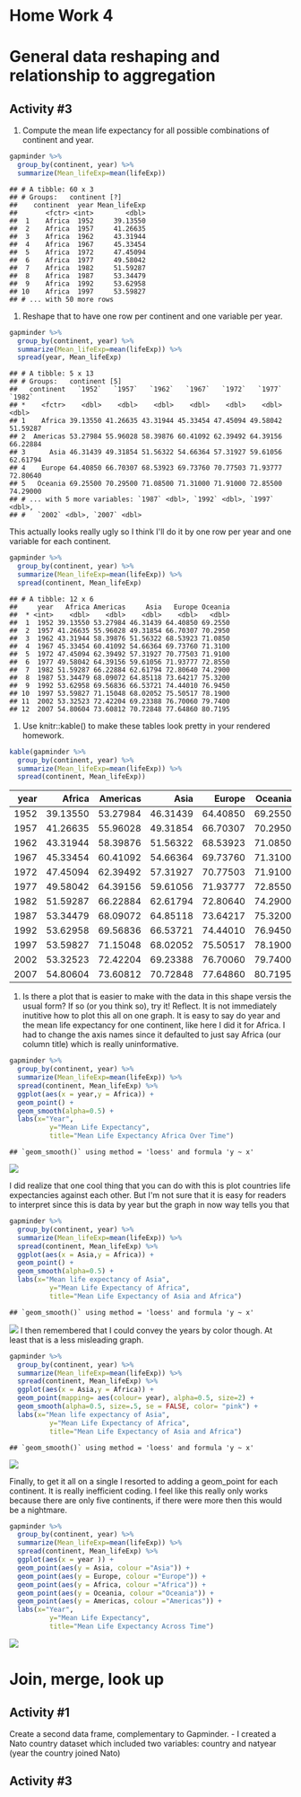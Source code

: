 Home Work 4
================

General data reshaping and relationship to aggregation
======================================================

Activity \#3
------------

1.  Compute the mean life expectancy for all possible combinations of continent and year.

``` r
gapminder %>% 
  group_by(continent, year) %>% 
  summarize(Mean_lifeExp=mean(lifeExp))
```

    ## # A tibble: 60 x 3
    ## # Groups:   continent [?]
    ##    continent  year Mean_lifeExp
    ##       <fctr> <int>        <dbl>
    ##  1    Africa  1952     39.13550
    ##  2    Africa  1957     41.26635
    ##  3    Africa  1962     43.31944
    ##  4    Africa  1967     45.33454
    ##  5    Africa  1972     47.45094
    ##  6    Africa  1977     49.58042
    ##  7    Africa  1982     51.59287
    ##  8    Africa  1987     53.34479
    ##  9    Africa  1992     53.62958
    ## 10    Africa  1997     53.59827
    ## # ... with 50 more rows

1.  Reshape that to have one row per continent and one variable per year.

``` r
gapminder %>% 
  group_by(continent, year) %>% 
  summarize(Mean_lifeExp=mean(lifeExp)) %>% 
  spread(year, Mean_lifeExp)
```

    ## # A tibble: 5 x 13
    ## # Groups:   continent [5]
    ##   continent   `1952`   `1957`   `1962`   `1967`   `1972`   `1977`   `1982`
    ## *    <fctr>    <dbl>    <dbl>    <dbl>    <dbl>    <dbl>    <dbl>    <dbl>
    ## 1    Africa 39.13550 41.26635 43.31944 45.33454 47.45094 49.58042 51.59287
    ## 2  Americas 53.27984 55.96028 58.39876 60.41092 62.39492 64.39156 66.22884
    ## 3      Asia 46.31439 49.31854 51.56322 54.66364 57.31927 59.61056 62.61794
    ## 4    Europe 64.40850 66.70307 68.53923 69.73760 70.77503 71.93777 72.80640
    ## 5   Oceania 69.25500 70.29500 71.08500 71.31000 71.91000 72.85500 74.29000
    ## # ... with 5 more variables: `1987` <dbl>, `1992` <dbl>, `1997` <dbl>,
    ## #   `2002` <dbl>, `2007` <dbl>

This actually looks really ugly so I think I'll do it by one row per year and one variable for each continent.

``` r
gapminder %>% 
  group_by(continent, year) %>% 
  summarize(Mean_lifeExp=mean(lifeExp)) %>% 
  spread(continent, Mean_lifeExp)
```

    ## # A tibble: 12 x 6
    ##     year   Africa Americas     Asia   Europe Oceania
    ##  * <int>    <dbl>    <dbl>    <dbl>    <dbl>   <dbl>
    ##  1  1952 39.13550 53.27984 46.31439 64.40850 69.2550
    ##  2  1957 41.26635 55.96028 49.31854 66.70307 70.2950
    ##  3  1962 43.31944 58.39876 51.56322 68.53923 71.0850
    ##  4  1967 45.33454 60.41092 54.66364 69.73760 71.3100
    ##  5  1972 47.45094 62.39492 57.31927 70.77503 71.9100
    ##  6  1977 49.58042 64.39156 59.61056 71.93777 72.8550
    ##  7  1982 51.59287 66.22884 62.61794 72.80640 74.2900
    ##  8  1987 53.34479 68.09072 64.85118 73.64217 75.3200
    ##  9  1992 53.62958 69.56836 66.53721 74.44010 76.9450
    ## 10  1997 53.59827 71.15048 68.02052 75.50517 78.1900
    ## 11  2002 53.32523 72.42204 69.23388 76.70060 79.7400
    ## 12  2007 54.80604 73.60812 70.72848 77.64860 80.7195

1.  Use knitr::kable() to make these tables look pretty in your rendered homework.

``` r
kable(gapminder %>% 
  group_by(continent, year) %>% 
  summarize(Mean_lifeExp=mean(lifeExp)) %>% 
  spread(continent, Mean_lifeExp))
```

|  year|    Africa|  Americas|      Asia|    Europe|  Oceania|
|-----:|---------:|---------:|---------:|---------:|--------:|
|  1952|  39.13550|  53.27984|  46.31439|  64.40850|  69.2550|
|  1957|  41.26635|  55.96028|  49.31854|  66.70307|  70.2950|
|  1962|  43.31944|  58.39876|  51.56322|  68.53923|  71.0850|
|  1967|  45.33454|  60.41092|  54.66364|  69.73760|  71.3100|
|  1972|  47.45094|  62.39492|  57.31927|  70.77503|  71.9100|
|  1977|  49.58042|  64.39156|  59.61056|  71.93777|  72.8550|
|  1982|  51.59287|  66.22884|  62.61794|  72.80640|  74.2900|
|  1987|  53.34479|  68.09072|  64.85118|  73.64217|  75.3200|
|  1992|  53.62958|  69.56836|  66.53721|  74.44010|  76.9450|
|  1997|  53.59827|  71.15048|  68.02052|  75.50517|  78.1900|
|  2002|  53.32523|  72.42204|  69.23388|  76.70060|  79.7400|
|  2007|  54.80604|  73.60812|  70.72848|  77.64860|  80.7195|

1.  Is there a plot that is easier to make with the data in this shape versis the usual form? If so (or you think so), try it! Reflect. It is not immediately inutitive how to plot this all on one graph. It is easy to say do year and the mean life expectancy for one continent, like here I did it for Africa. I had to change the axis names since it defaulted to just say Africa (our column title) which is really uninformative.

``` r
gapminder %>% 
  group_by(continent, year) %>% 
  summarize(Mean_lifeExp=mean(lifeExp)) %>% 
  spread(continent, Mean_lifeExp) %>% 
  ggplot(aes(x = year,y = Africa)) + 
  geom_point() +
  geom_smooth(alpha=0.5) + 
  labs(x="Year", 
          y="Mean Life Expectancy",
          title="Mean Life Expectancy Africa Over Time")
```

    ## `geom_smooth()` using method = 'loess' and formula 'y ~ x'

![](hw4_files/figure-markdown_github-ascii_identifiers/unnamed-chunk-6-1.png)

I did realize that one cool thing that you can do with this is plot countries life expectancies against each other. But I'm not sure that it is easy for readers to interpret since this is data by year but the graph in now way tells you that

``` r
gapminder %>% 
  group_by(continent, year) %>% 
  summarize(Mean_lifeExp=mean(lifeExp)) %>% 
  spread(continent, Mean_lifeExp) %>% 
  ggplot(aes(x = Asia,y = Africa)) + 
  geom_point() +
  geom_smooth(alpha=0.5) + 
  labs(x="Mean life expectancy of Asia", 
          y="Mean Life Expectancy of Africa",
          title="Mean Life Expectancy of Asia and Africa")
```

    ## `geom_smooth()` using method = 'loess' and formula 'y ~ x'

![](hw4_files/figure-markdown_github-ascii_identifiers/unnamed-chunk-7-1.png) I then remembered that I could convey the years by color though. At least that is a less misleading graph.

``` r
gapminder %>% 
  group_by(continent, year) %>% 
  summarize(Mean_lifeExp=mean(lifeExp)) %>% 
  spread(continent, Mean_lifeExp) %>% 
  ggplot(aes(x = Asia,y = Africa)) + 
  geom_point(mapping= aes(colour= year), alpha=0.5, size=2) +
  geom_smooth(alpha=0.5, size=.5, se = FALSE, color= "pink") + 
  labs(x="Mean life expectancy of Asia", 
          y="Mean Life Expectancy of Africa",
          title="Mean Life Expectancy of Asia and Africa")
```

    ## `geom_smooth()` using method = 'loess' and formula 'y ~ x'

![](hw4_files/figure-markdown_github-ascii_identifiers/unnamed-chunk-8-1.png)

Finally, to get it all on a single I resorted to adding a geom\_point for each continent. It is really inefficient coding. I feel like this really only works because there are only five continents, if there were more then this would be a nightmare.

``` r
gapminder %>% 
  group_by(continent, year) %>% 
  summarize(Mean_lifeExp=mean(lifeExp)) %>% 
  spread(continent, Mean_lifeExp) %>% 
  ggplot(aes(x = year )) + 
  geom_point(aes(y = Asia, colour ="Asia")) +
  geom_point(aes(y = Europe, colour ="Europe")) +
  geom_point(aes(y = Africa, colour ="Africa")) +
  geom_point(aes(y = Oceania, colour ="Oceania")) +
  geom_point(aes(y = Americas, colour ="Americas")) +
  labs(x="Year", 
          y="Mean Life Expectancy",
          title="Mean Life Expectancy Across Time")
```

![](hw4_files/figure-markdown_github-ascii_identifiers/unnamed-chunk-9-1.png)

Join, merge, look up
====================

Activity \#1
------------

Create a second data frame, complementary to Gapminder. - I created a Nato country dataset which included two variables: country and natyear (year the country joined Nato)

Activity \#3
------------
